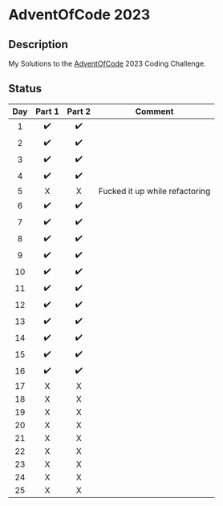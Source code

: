 # AdventOfCode 2023

## Description

My Solutions to the [AdventOfCode](https://adventofcode.com/2023) 2023 Coding Challenge.

## Status

| Day | Part 1 | Part 2 |            Comment             |
| :-: | :----: | :----: | :----------------------------: |
|  1  |   ✔️   |   ✔️   |                                |
|  2  |   ✔️   |   ✔️   |                                |
|  3  |   ✔️   |   ✔️   |                                |
|  4  |   ✔️   |   ✔️   |                                |
|  5  |   X    |   X    | Fucked it up while refactoring |
|  6  |   ✔️   |   ✔️   |                                |
|  7  |   ✔️   |   ✔️   |                                |
|  8  |   ✔️   |   ✔️   |                                |
|  9  |   ✔️   |   ✔️   |                                |
| 10  |   ✔️   |   ✔️   |                                |
| 11  |   ✔️   |   ✔️   |                                |
| 12  |   ✔️   |   ✔️   |                                |
| 13  |   ✔️   |   ✔️   |                                |
| 14  |   ✔️   |   ✔️   |                                |
| 15  |   ✔️   |   ✔️   |                                |
| 16  |   ✔️   |   ✔️   |                                |
| 17  |   X    |   X    |                                |
| 18  |   X    |   X    |                                |
| 19  |   X    |   X    |                                |
| 20  |   X    |   X    |                                |
| 21  |   X    |   X    |                                |
| 22  |   X    |   X    |                                |
| 23  |   X    |   X    |                                |
| 24  |   X    |   X    |                                |
| 25  |   X    |   X    |                                |

